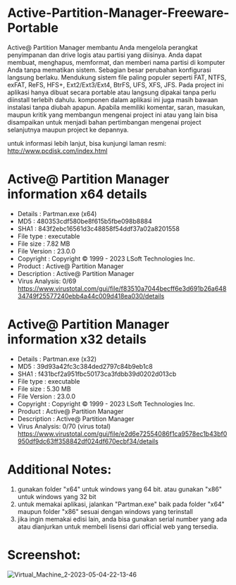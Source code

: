 # Active-Partition-Manager-Freeware-Portable

  Active@ Partition Manager membantu Anda mengelola perangkat penyimpanan dan drive logis atau partisi yang diisinya. Anda dapat membuat, menghapus, memformat, dan memberi nama partisi di komputer Anda tanpa mematikan sistem. Sebagian besar perubahan konfigurasi langsung berlaku. Mendukung sistem file paling populer seperti FAT, NTFS, exFAT, ReFS, HFS+, Ext2/Ext3/Ext4, BtrFS, UFS, XFS, JFS.
  Pada project ini aplikasi hanya dibuat secara portable atau langsung dipakai tanpa perlu diinstall terlebih dahulu. komponen dalam aplikasi ini juga masih bawaan instalasi tanpa diubah apapun.
  Apabila memiliki komentar, saran, masukan, maupun kritik yang membangun mengenai project ini atau yang lain bisa disampaikan untuk menjadi bahan pertimbangan mengenai project selanjutnya maupun project ke depannya.

untuk informasi lebih lanjut, bisa kunjungi laman resmi: http://www.pcdisk.com/index.html

# Active@ Partition Manager information x64 details
- Details       : Partman.exe (x64)
- MD5           : 480353cdf580be8f615b5fbe098b8884
- SHA1          : 843f2ebc16561d3c48858f54ddf37a02a8201558
- File type     : executable
- File size     : 7.82 MB
- File Version  : 23.0.0
- Copyright     : Copyright © 1999 - 2023 LSoft Technologies Inc.
- Product       : Active@ Partition Manager
- Description   : Active@ Partition Manager
- Virus Analysis: 0/69
https://www.virustotal.com/gui/file/f83510a7044becff6e3d691b26a64834749f25577240ebb4a44c009d418ea030/details

# Active@ Partition Manager information x32 details
- Details       : Partman.exe (x32)
- MD5           : 39d93a42fc3c384ded2797c84b9eb1c8
- SHA1          : f431bcf2a951fbc50173ca3fdbb39d0202d013cb
- File type     : executable
- File size     : 5.30 MB
- File Version  : 23.0.0
- Copyright     : Copyright © 1999 - 2023 LSoft Technologies Inc.
- Product       : Active@ Partition Manager
- Description   : Active@ Partition Manager
- Virus Analysis: 0/70 (virus total)
https://www.virustotal.com/gui/file/e2d6e72554086f1ca9578ec1b43bf0950df9dc63ff358842df024df670ecbf34/details

# Additional Notes:
1. gunakan folder "x64" untuk windows yang 64 bit. atau gunakan "x86" untuk windows yang 32 bit
2. untuk memakai aplikasi, jalankan "Partman.exe" baik pada folder "x64" maupun folder "x86" sesuai dengan windows yang terinstall
3. jika ingin memakai edisi lain, anda bisa gunakan serial number yang ada atau dianjurkan untuk membeli lisensi dari official web yang tersedia.

# Screenshot:
![Virtual_Machine_2-2023-05-04-22-13-46](https://user-images.githubusercontent.com/48012187/236255222-bf92e15f-f188-4877-bf4c-92f85fdda9d4.png)
